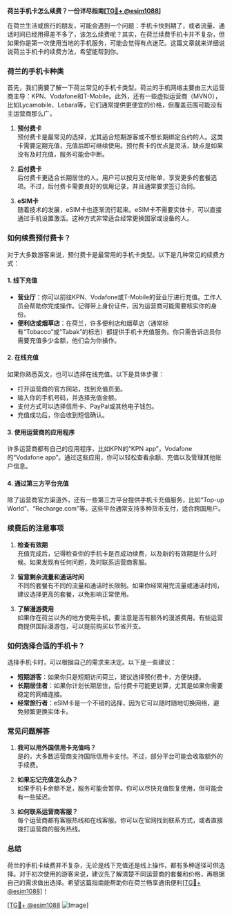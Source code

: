 **荷兰手机卡怎么续费？一份详尽指南[[TG💪+ @esim1088](https://t.me/s/esim1088)]**

在荷兰生活或旅行的朋友，可能会遇到一个问题：手机卡快到期了，或者流量、通话时间已经用得差不多了，该怎么续费呢？其实，在荷兰续费手机卡并不复杂，但如果你是第一次使用当地的手机服务，可能会觉得有点迷茫。这篇文章就来详细说说荷兰手机卡的续费方法，希望能帮到你。

### 荷兰的手机卡种类

首先，我们需要了解一下荷兰常见的手机卡类型。荷兰的手机网络主要由三大运营商主导：KPN、Vodafone和T-Mobile。此外，还有一些虚拟运营商（MVNO），比如Lycamobile、Lebara等，它们通常提供更便宜的价格，但覆盖范围可能没有主运营商那么广。

1. **预付费卡**  
   预付费卡是最常见的选择，尤其适合短期游客或不想长期绑定合约的人。这类卡需要定期充值，充值后即可继续使用。预付费卡的优点是灵活，缺点是如果没有及时充值，服务可能会中断。

2. **后付费卡**  
   后付费卡更适合长期居住的人。用户可以按月支付账单，享受更多的套餐选项。不过，后付费卡需要良好的信用记录，并且通常要求签订合同。

3. **eSIM卡**  
   随着技术的发展，eSIM卡也逐渐流行起来。eSIM卡不需要实体卡，可以直接通过手机设置激活。这种方式非常适合经常更换国家或设备的人。

### 如何续费预付费卡？

对于大多数游客来说，预付费卡是最常用的手机卡类型。以下是几种常见的续费方式：

#### 1. **线下充值**
   - **营业厅**：你可以前往KPN、Vodafone或T-Mobile的营业厅进行充值。工作人员会帮助你完成操作。记得带上身份证件，因为运营商可能需要核实你的身份。
   - **便利店或烟草店**：在荷兰，许多便利店和烟草店（通常标有“Tobacco”或“Tabak”的标志）都提供手机卡充值服务。你只需告诉店员你需要充值多少金额，他们会为你操作。

#### 2. **在线充值**
   如果你熟悉英文，也可以选择在线充值。以下是具体步骤：
   - 打开运营商的官方网站，找到充值页面。
   - 输入你的手机号码，并选择充值金额。
   - 支付方式可以选择信用卡、PayPal或其他电子钱包。
   - 充值成功后，你会收到短信确认。

#### 3. **使用运营商的应用程序**
   许多运营商都有自己的应用程序，比如KPN的“KPN app”，Vodafone的“Vodafone app”。通过这些应用，你可以轻松查看余额、充值以及管理其他账户信息。

#### 4. **通过第三方平台充值**
   除了运营商官方渠道外，还有一些第三方平台提供手机卡充值服务，比如“Top-up World”、“Recharge.com”等。这些平台通常支持多种货币支付，适合跨国用户。

### 续费后的注意事项

1. **检查有效期**  
   充值完成后，记得检查你的手机卡是否成功续费，以及新的有效期是什么时候。如果发现有任何问题，及时联系运营商客服。

2. **留意剩余流量和通话时间**  
   不同的套餐有不同的流量和通话时长限制。如果你经常用完流量或通话时间，建议选择更高的套餐，以免影响正常使用。

3. **了解漫游费用**  
   如果你在荷兰以外的地方使用手机，要注意是否有额外的漫游费用。有些运营商提供国际漫游包，可以提前购买以节省开支。

### 如何选择合适的手机卡？

选择手机卡时，可以根据自己的需求来决定。以下是一些建议：

- **短期游客**：如果你只是短期访问荷兰，建议选择预付费卡，方便快捷。
- **长期居住者**：如果你计划长期居住，后付费卡可能更划算，尤其是如果你需要稳定的网络连接。
- **经常旅行者**：eSIM卡是一个不错的选择，因为它可以随时随地切换网络，避免频繁更换实体卡。

### 常见问题解答

1. **我可以用外国信用卡充值吗？**  
   是的，大多数运营商支持国际信用卡支付。不过，部分平台可能会收取额外的手续费。

2. **如果忘记充值怎么办？**  
   如果手机卡余额不足，服务可能会暂停。你可以尽快充值恢复使用，但可能会有一些延迟。

3. **如何联系运营商客服？**  
   每个运营商都有客服热线和在线客服。你可以在官网找到联系方式，或者直接拨打运营商的服务热线。

### 总结

荷兰的手机卡续费并不复杂，无论是线下充值还是线上操作，都有多种途径可供选择。对于初次使用的游客来说，建议先了解清楚不同运营商的套餐和价格，再根据自己的需求做出选择。希望这篇指南能帮助你在荷兰畅享通讯便利[[TG💪+ @esim1088](https://t.me/s/esim1088)]！

[[TG💪+ @esim1088](https://t.me/s/esim1088) ![Image](https://i.postimg.cc/4NQfJmqS/Snipaste-2025-05-13-00-14-12.png)]